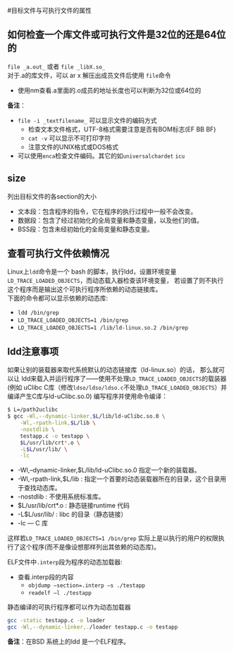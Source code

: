 #目标文件与可执行文件的属性

## 如何检查一个库文件或可执行文件是32位的还是64位的
`file _a.out_` 或者 `file _libX.so_`   
对于.a的库文件，可以 ar x 解压出成员文件后使用 `file`命令
   * 使用nm查看.a里面的.o成员的地址长度也可以判断为32位或64位的

**备注**：    
   * `file -i _textfilename_` 可以显示文件的编码方式     
      * 检查文本文件格式，UTF-8格式需要注意是否有BOM标志(EF BB BF)
      * `cat -v` 可以显示不可打印字符
      * 注意文件的UNIX格式或DOS格式
   * 可以使用`enca`检查文件编码。其它的如`universalchardet` `icu`

## size
列出目标文件的各section的大小
   * 文本段：包含程序的指令，它在程序的执行过程中一般不会改变。
   * 数据段：包含了经过初始化的全局变量和静态变量，以及他们的值。
   * BSS段：包含未经初始化的全局变量和静态变量。

## 查看可执行文件依赖情况
Linux上`ldd`命令是一个 bash 的脚本，执行ldd，设置环境变量`LD_TRACE_LOADED_OBJECTS`，而动态载入器检查该环境变量，
若设置了则不执行这个程序而是输出这个可执行程序所依赖的动态链接库。    
下面的命令都可以显示依赖的动态库:    
  * `ldd /bin/grep`
  * `LD_TRACE_LOADED_OBJECTS=1 /bin/grep`
  * `LD_TRACE_LOADED_OBJECTS=1 /lib/ld-linux.so.2 /bin/grep`

## ldd注意事项
如果让别的装载器来取代系统默认的动态链接库（ld-linux.so）的话，
那么就可以让 ldd来载入并运行程序了——使用不处理`LD_TRACE_LOADED_OBJECTS`的载装器
(例如 uClibc C库（修改`ldso/ldso/ldso.c`不处理`LD_TRACE_LOADED_OBJECTS`）并编译产生C库与ld-uClibc.so.0)
编写程序并使用命令编译：
```bash
$ L=/path2uclibc
$ gcc -Wl,--dynamic-linker,$L/lib/ld-uClibc.so.0 \
    -Wl,-rpath-link,$L/lib \
    -nostdlib \
    testapp.c -o testapp \
    $L/usr/lib/crt*.o \
    -L$L/usr/lib/ \
    -lc
```
   * -Wl,–dynamic-linker,$L/lib/ld-uClibc.so.0  指定一个新的装载器。
   * -Wl,-rpath-link,$L/lib : 指定一个首要的动态装载器所在的目录，这个目录用于查找动态库。
   * -nostdlib : 不使用系统标准库。
   * $L/usr/lib/crt*.o : 静态链接runtime 代码
   * -L$L/usr/lib/ : libc 的目录（静态链接）
   * -lc —  C 库

这样若`LD_TRACE_LOADED_OBJECTS=1 /bin/grep` 实际上是以执行的用户的权限执行了这个程序(而不是像设想那样列出其依赖的动态库)。

ELF文件中`.interp`段为程序的动态加载器:
   * 查看.interp段的内容
      * `objdump –section=.interp –s ./testapp` 
      * `readelf –l ./testapp`

静态编译的可执行程序都可以作为动态加载器   
```bash
gcc -static testapp.c -o loader
gcc -Wl,--dynamic-linker,./loader testapp.c -o testapp
```
**备注**：在BSD 系统上的ldd 是一个ELF程序。


